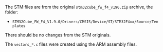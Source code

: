 The STM files are from the original `stm32cube_fw_f4_v190.zip`
archive, the folder:

* `STM32Cube_FW_F4_V1.9.0/Drivers/CMSIS/Device/ST/STM32F4xx/Source/Templates`

There should be no changes from the STM originals.

The `vectors_*.c` files were created using the ARM assembly files.
